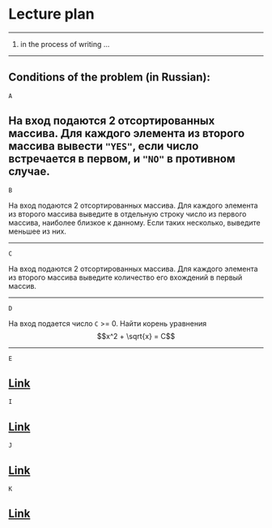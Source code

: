 # Lecture plan

---
   1. in the process of writing ...

---

Conditions of the problem (in Russian):
---
`A`

На вход подаются 2 отсортированных массива. Для каждого элемента из второго массива вывести `"YES"`, если число встречается в первом, и `"NO"` в противном случае.
---
`B`

На вход подаются 2 отсортированных массива. Для каждого элемента из второго массива выведите в отдельную строку число из первого массива, наиболее близкое к данному. Если таких несколько, выведите меньшее из них.

---
`C`

На вход подаются 2 отсортированных  массива. Для каждого элемента из второго массива выведите количество его вхождений в первый массив.

---
`D`

На вход подается число `C` >= 0. Найти корень уравнения $$x^2 + \sqrt{x} = C$$

---
`E`

[Link](https://informatics.msk.ru/mod/statements/view.php?id=32637&chapterid=672#1)
---
`I`

[Link](https://informatics.msk.ru/mod/statements/view.php?id=1966&chapterid=1923#1)
---
`J`

[Link](https://informatics.msk.ru/mod/statements/view.php?chapterid=586#1)
---
`K`

[Link](https://informatics.msk.ru/mod/statements/view.php?chapterid=113097#1)
---
